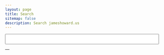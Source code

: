 ```yaml
---
layout: page
title: Search
sitemap: false
description: Search jameshoward.us
---
```


<style type="text/css">
.main {
  width: 100%;
}
#search-input {
  width: 100%;
  font-size: 1em;
  padding: .5em;
}
.section { padding: 0px; }
.search-results b {
  background-color: #f2daa6;
}
.search-preview {
  display: inline;
  margin-bottom: 2em;
  font-size: 110%;
}
.search-date {
  margin-bottom: 0em;
  display: inline;
}
.result-line {
  margin-bottom: 2em;
}
.toc-line {
  margin-top: 0.5em;
  margin-bottom: 0;
}
.single .main a, .single .main h2 {
  border-bottom: none;
}
</style>
<input type="search" id="search-input" class="form-control form-control-plain">
<div class="search-results">
<section class="result-line">
<h3 class="toc-line"><a target="_blank"></a><span class="dots"></span><span class="page-num small"></span></h3>
<div class="search-date"></div> &mdash; <div class="search-preview"></h5></div>
</section>
</div>
<script src="https://cdn.jsdelivr.net/npm/fuse.js@6.6.2" defer></script>
<script src="/assets/js/search.js" defer></script>
